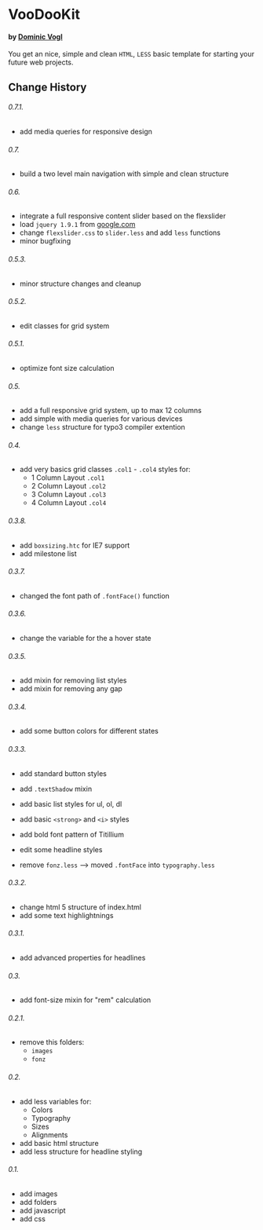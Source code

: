 # VooDooKit
#### by [Dominic Vogl](http://www.cat-ia.de)

You get an nice, simple and clean `HTML`, `LESS` basic template for starting your future web projects.


## Change History

###### 0.7.1.
* add media queries for responsive design

###### 0.7.
* build a two level main navigation with simple and clean structure

###### 0.6.
* integrate a full responsive content slider based on the flexslider
* load `jquery 1.9.1` from [google.com](http://www.google.com)
* change `flexslider.css` to `slider.less` and add `less` functions
* minor bugfixing

###### 0.5.3.
* minor structure changes and cleanup

###### 0.5.2.
* edit classes for grid system


###### 0.5.1.

* optimize font size calculation

###### 0.5.

* add a full responsive grid system, up to max 12 columns
* add simple with media queries for various devices
* change `less` structure for typo3 compiler extention

###### 0.4.

* add very basics grid classes `.col1` - `.col4` styles for:
	* 1 Column Layout `.col1`
	* 2 Column Layout `.col2`
	* 3 Column Layout `.col3`
	* 4 Column Layout `.col4`

###### 0.3.8.

* add `boxsizing.htc` for IE7 support
* add milestone list

###### 0.3.7.

* changed the font path of `.fontFace()` function

###### 0.3.6.

* change the variable for the a hover state

###### 0.3.5.

* add mixin for removing list styles
* add mixin for removing any gap

###### 0.3.4.

* add some button colors for different states

###### 0.3.3.

* add standard button styles
* add `.textShadow` mixin
* add basic list styles for ul, ol, dl
* add basic `<strong>` and `<i>` styles
* add bold font pattern of Titillium

* edit some headline styles

* remove `fonz.less` --> moved `.fontFace` into `typography.less`

###### 0.3.2.

* change html 5 structure of index.html
* add some text highlightnings

###### 0.3.1.

* add advanced properties for headlines

###### 0.3.

* add font-size mixin for "rem" calculation


###### 0.2.1.

* remove this folders:
	* `images`
	* `fonz`
	  
	  
###### 0.2.

* add less variables for:
	* Colors
	* Typography
	* Sizes
	* Alignments
* add basic html structure
* add less structure for headline styling


###### 0.1.

* add images
* add folders
* add javascript
* add css
